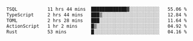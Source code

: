 <!--START_SECTION:waka-->

```txt
TSQL           11 hrs 44 mins  █████████████▓░░░░░░░░░░░   55.06 %
TypeScript     2 hrs 44 mins   ███▒░░░░░░░░░░░░░░░░░░░░░   12.84 %
TOML           2 hrs 28 mins   ███░░░░░░░░░░░░░░░░░░░░░░   11.64 %
ActionScript   1 hr 2 mins     █▒░░░░░░░░░░░░░░░░░░░░░░░   04.92 %
Rust           53 mins         █░░░░░░░░░░░░░░░░░░░░░░░░   04.16 %
```

<!--END_SECTION:waka-->